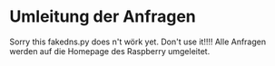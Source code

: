 # Umleitung der Anfragen
Sorry this fakedns.py does n't wörk yet. Don't use it!!!!
Alle Anfragen werden auf die Homepage des Raspberry umgeleitet.
